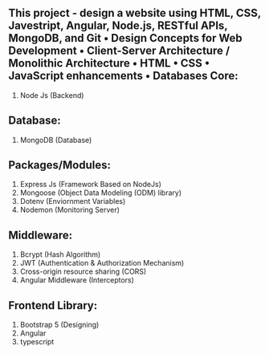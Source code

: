 This project - design a website using HTML, CSS, Javestript, Angular, Node.js, RESTful APIs, MongoDB, and Git • Design Concepts for Web Development • Client-Server Architecture / Monolithic Architecture • HTML • CSS • JavaScript enhancements • Databases
Core:
----------------------------------------------------------------------------
1. Node Js (Backend)

Database:
----------------------------------------------------------------------------
1. MongoDB (Database)

Packages/Modules:
----------------------------------------------------------------------------
1. Express Js (Framework Based on NodeJs)
2. Mongoose (Object Data Modeling (ODM) library)
3. Dotenv (Enviornment Variables)
4. Nodemon (Monitoring Server)

Middleware:
--------------------------------------------------------------------------
1. Bcrypt (Hash Algorithm)
2. JWT (Authentication & Authorization Mechanism)
3. Cross-origin resource sharing (CORS)
4. Angular Middleware (Interceptors)

Frontend Library:
--------------------------------------------------------------------------
1. Bootstrap 5 (Designing)
2. Angular
3. typescript
 
